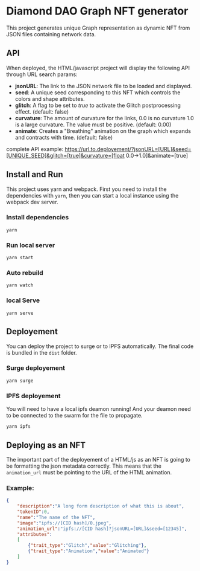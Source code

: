 # Diamond DAO Graph NFT generator

This project generates unique Graph representation as dynamic NFT from JSON files containing network data. 

## API

When deployed, the HTML/javascript project will display the following API through URL search params:

- **jsonURL**: The link to the JSON network file to be loaded and displayed.
- **seed**: A unique seed corresponding to this NFT which controls the colors and shape attributes.
- **glitch**: A flag to be set to *true* to activate the Glitch postprocessing effect. (default: false)
- **curvature**: The amount of curvature for the links, 0.0 is no curvature 1.0 is a large curvature. The value must be positive. (default: 0.00)
- **animate**: Creates a "Breathing" animation on the graph which expands and contracts with time. (default: false)

complete API example:
https://url.to.deployement/?jsonURL=[URL]&seed=[UNIQUE_SEED]&glitch=[true]&curvature=[float 0.0->1.0]&animate=[true]

## Install and Run

This project uses yarn and webpack. First you need to install the dependencies with `yarn`, then you can start a local instance using the webpack dev server.

### Install dependencies

`yarn`

### Run local server

`yarn start`

### Auto rebuild

`yarn watch`

### local Serve

`yarn serve`

## Deployement

You can deploy the project to surge or to IPFS automatically. The final code is bundled in the `dist` folder. 

### Surge deployement 

`yarn surge` 

### IPFS deployement
You will need to have a local ipfs deamon running! And your deamon need to be connected to the swarm for the file to propagate.
 
`yarn ipfs`

## Deploying as an NFT

The important part of the deployement of a HTML/js as an NFT is going to be formatting the json metadata correctly. This means that the `animation_url` must be pointing to the URL of the HTML animation.

### Example:
```json
{
    "description":"A long form description of what this is about",
    "tokenID":0,
    "name":"The name of the NFT",
    "image":"ipfs://[CID hash]/0.jpeg",
    "animation_url":"ipfs://[CID hash]?jsonURL=[URL]&seed=[12345]",
    "attributes":
    [
        {"trait_type":"Glitch","value":"Glitching"},
        {"trait_type":"Animation","value":"Animated"}
    ]
}
```